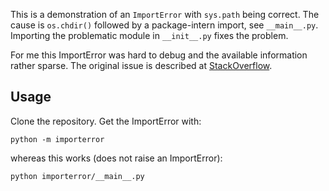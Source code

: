 This is a demonstration of an `ImportError` with `sys.path` being correct.
The cause is `os.chdir()` followed by a package-intern import, see 
`__main__.py`. Importing the problematic module in `__init__.py` fixes the
problem.

For me this ImportError was hard to debug and the available information rather
sparse. The original issue is described at [StackOverflow](http://stackoverflow.com/questions/25641003/how-to-debug-importerror-with-sys-path-being-correct).

## Usage
Clone the repository. Get the ImportError with:
```
python -m importerror
```
whereas this works (does not raise an ImportError):
```
python importerror/__main__.py
```
